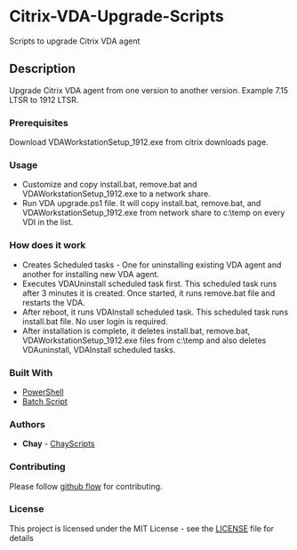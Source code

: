 # Citrix-VDA-Upgrade-Scripts

Scripts to upgrade Citrix VDA agent

## Description

Upgrade Citrix VDA agent from one version to another version. Example 7.15 LTSR to 1912 LTSR.

### Prerequisites

Download VDAWorkstationSetup_1912.exe from citrix downloads page. 

### Usage

*  Customize and copy install.bat, remove.bat and VDAWorkstationSetup_1912.exe to a network share. 
*  Run VDA upgrade.ps1 file. It will copy install.bat, remove.bat, and VDAWorkstationSetup_1912.exe from network share to c:\temp on        every VDI in the list.

### How does it work

*  Creates Scheduled tasks - One for uninstalling existing VDA agent and another for installing new VDA agent.
*  Executes VDAUninstall scheduled task first. This scheduled task runs after 3 minutes it is created. Once started, it runs remove.bat    file and restarts the VDA.
*  After reboot, it runs VDAInstall scheduled task. This scheduled task runs install.bat file. No user login is required.
*  After installation is complete, it deletes install.bat, remove.bat, VDAWorkstationSetup_1912.exe files from c:\temp and also deletes    VDAuninstall, VDAInstall scheduled tasks.

### Built With

* [PowerShell](https://en.wikipedia.org/wiki/PowerShell)
* [Batch Script](https://en.wikipedia.org/wiki/Batch_file)

### Authors

* **Chay** - [ChayScripts](https://github.com/ChayScripts)

### Contributing

Please follow [github flow](https://guides.github.com/introduction/flow/index.html) for contributing.

### License

This project is licensed under the MIT License - see the [LICENSE](LICENSE) file for details
